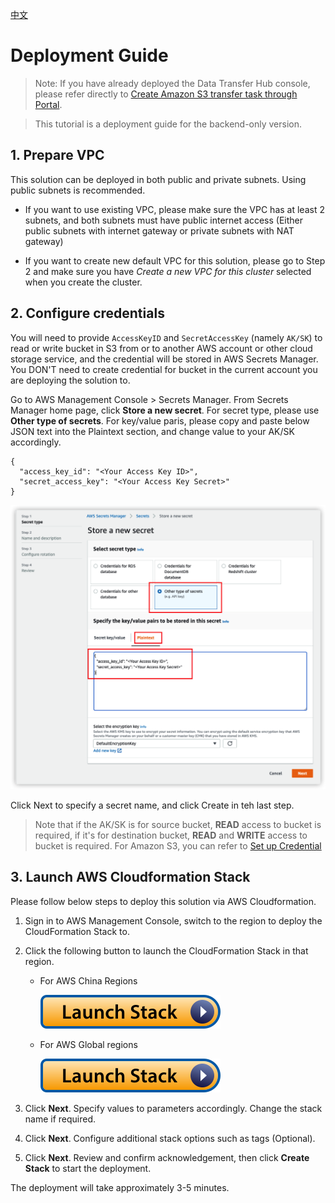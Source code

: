 
[中文](./S3_DEPLOYMENT_CN.md)

# Deployment Guide

> Note: If you have already deployed the Data Transfer Hub console, please refer directly to [Create Amazon S3 transfer task through Portal](https://awslabs.github.io/data-transfer-hub/en/user-guide/tutorial-s3/).

> This tutorial is a deployment guide for the backend-only version.

## 1. Prepare VPC

This solution can be deployed in both public and private subnets. Using public subnets is recommended.

- If you want to use existing VPC, please make sure the VPC has at least 2 subnets, and both subnets must have public internet access (Either public subnets with internet gateway or private subnets with NAT gateway)

- If you want to create new default VPC for this solution, please go to Step 2 and make sure you have *Create a new VPC for this cluster* selected when you create the cluster.

## 2. Configure credentials

You will need to provide `AccessKeyID` and `SecretAccessKey` (namely `AK/SK`) to read or write bucket in S3 from or to another AWS account or other cloud storage service, and the credential will be stored in AWS Secrets Manager.  You DON'T need to create credential for bucket in the current account you are deploying the solution to.

Go to AWS Management Console > Secrets Manager. From Secrets Manager home page, click **Store a new secret**. For secret type, please use **Other type of secrets**. For key/value paris, please copy and paste below JSON text into the Plaintext section, and change value to your AK/SK accordingly.

```
{
  "access_key_id": "<Your Access Key ID>",
  "secret_access_key": "<Your Access Key Secret>"
}
```

![Secret](./images/secret_en.png)

Click Next to specify a secret name, and click Create in teh last step.


> Note that if the AK/SK is for source bucket, **READ** access to bucket is required, if it's for destination bucket, **READ** and **WRITE** access to bucket is required. For Amazon S3, you can refer to [Set up Credential](./IAM-Policy.md)


## 3. Launch AWS Cloudformation Stack

Please follow below steps to deploy this solution via AWS Cloudformation.

1. Sign in to AWS Management Console, switch to the region to deploy the CloudFormation Stack to.

1. Click the following button to launch the CloudFormation Stack in that region.

    - For AWS China Regions

      [![Launch Stack](./images/launch-stack.svg)](https://console.amazonaws.cn/cloudformation/home#/stacks/create/template?stackName=DTHS3Stack&templateURL=https://solutions-reference.s3.amazonaws.com/data-transfer-hub/latest/DataTransferS3Stack.template)

    - For AWS Global regions

      [![Launch Stack](./images/launch-stack.svg)](https://console.aws.amazon.com/cloudformation/home#/stacks/create/template?stackName=DTHS3Stack&templateURL=https://solutions-reference.s3.amazonaws.com/data-transfer-hub/latest/DataTransferS3Stack.template)
    
1. Click **Next**. Specify values to parameters accordingly. Change the stack name if required.

1. Click **Next**. Configure additional stack options such as tags (Optional). 

1. Click **Next**. Review and confirm acknowledgement,  then click **Create Stack** to start the deployment.

The deployment will take approximately 3-5 minutes.